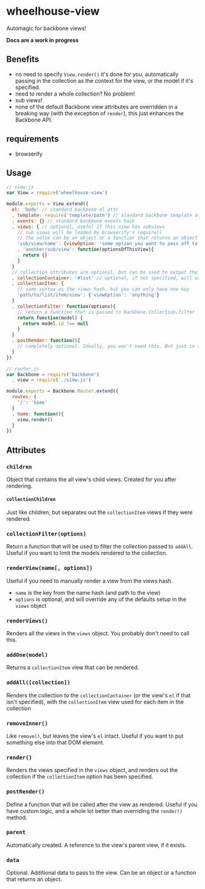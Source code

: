 wheelhouse-view
===============

Automagic for backbone views!

**Docs are a work in progress**

## Benefits

* no need to specify `View.render()` it's done for you, automatically passing in the collection as the context for the view, or the model if it's specified.
* need to render a whole collection? No problem!
* sub views!
* none of the default Backbone view attributes are overridden in a breaking way (with the exception of `render`), this just enhances the Backbone API.

## requirements
* browserify

## Usage

```js
// view.js
var View = require('wheelhouse-view')

module.exports = View.extend({
  el: 'body' // standard backbone el attr
  , template: require('template/path') // standard backbone template attr
  , events: {} // standard backbone events hash
  , views: { // optional, useful if this view has subviews
    // sub views will be loaded by browserify's require()
    // the value can be an object or a function that returns an object that will be used as the view's options.
    'sub/view/name': {viewOption: 'some option you want to pass off to the child view'}
    , 'another/sub/view': function(optionsOfThisView){
      return {}
    }
  }
  // collection attributes are optional, but can be used to output the view's collection
  , collectionContainer: '#list' // optional, if not specified, will use the view's el
  , collectionItem: {
    // same syntax as the views hash, but you can only have one key
    'path/to/list/item/view': {'viewOption': 'anything'}
  }
  , collectionFilter: function(options){
    // return a function that is passed to Backbone.Collection.filter
    return function(model) {
      return model.id !== null
    }
  }
  , postRender: function(){
    // completely optional. Ideally, you won't need this. But just in case there's something else you want to do to the poor view after it's been rendered.
  }
})

// router.js
var Backbone = require('backbone')
  , view = require('./view.js')

module.exports = Backbone.Router.extend({
  routes: {
    '/': 'home'
  }
  , home: function(){
    view.render()
  }
})

```

## Attributes

### `children`
Object that contains the all view's child views. Created for you after rendering.

#### `collectionChildren`
Just like children, but separates out the `collectionItem` views if they were rendered.

### `collectionFilter(options)`
Return a function that will be used to filter the collection passed to `addAll`. Useful if you want to limit the models rendered to the collection.

### `renderView(name[, options])`
Useful if you need to manually render a view from the views hash.
* `name` is the key from the name hash (and path to the view)
* `options` is optional, and will override any of the defaults setup in the `views` object

### `renderViews()`
Renders all the views in the `views` object. You probably don't need to call this.

### `addOne(model)`
Returns a `collectionItem` view that can be rendered.

### `addAll([collection])`
Renders the collection to the `collectionContainer` (or the view's `el` if that isn't specified), with the `collectionItem` view used for each item in the collection

### `removeInner()`
Like `remove()`, but leaves the view's `el` intact. Useful if you want to put something else into that DOM element.

### `render()`
Renders the views specified in the `views` object, and renders out the collection if the `collectionItem` option has been specified.

### `postRender()`
Define a function that will be called after the view as rendered. Useful if you have custom logic, and a whole lot better than overriding the `render()` method.

### `parent`
Automatically created. A reference to the view's parent view, if it exists.

### `data`
Optional. Additional data to pass to the view. Can be an object or a function that returns an object.
